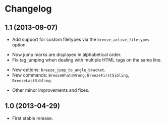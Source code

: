 # Changelog

## 1.1 (2013-09-07)
+ Add support for custom filetypes via the `breeze_active_filetypes` option.
* Now jump marks are displayed in alphabetical order.
* Fix tag jumping when dealing with multiple HTML tags on the same line.
+ New options: `breeze_jump_to_angle_bracket`.
+ New commands: `BreezeWhatsWrong`, `BreezeFirstSibling`, `BreezeLastSibling`.
* Other minor improvements and fixes.

## 1.0 (2013-04-29)
* First stable release.      
